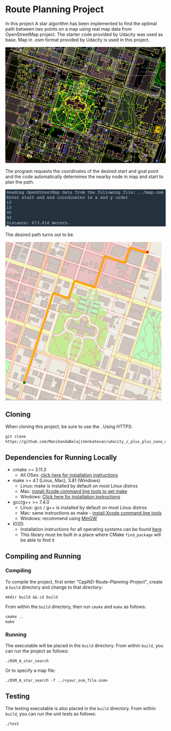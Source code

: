 # Route Planning Project

In this project A star algorithm has been implemented to find the optimal path between two points on a map using real map data from OpenStreetMap project. The starter code 
provided by Udacity was used as base.  Map in .osm format provided by Udacity is used in this project.

![](images/map_osm.png)

The program requests the coordinates of the desired start and goal point and the code automatically determines the nearby node in map and start to plan the path.

![](images/input.png)

The desired path turns out to be.

![](images/output_map.png)

## Cloning

When cloning this project, be sure to use the . Using HTTPS:
```
git clone https://github.com/ManikandaBalajiVenkatesan/udacity_c_plus_plus_nano_degree.git
```


## Dependencies for Running Locally
* cmake >= 3.11.3
  * All OSes: [click here for installation instructions](https://cmake.org/install/)
* make >= 4.1 (Linux, Mac), 3.81 (Windows)
  * Linux: make is installed by default on most Linux distros
  * Mac: [install Xcode command line tools to get make](https://developer.apple.com/xcode/features/)
  * Windows: [Click here for installation instructions](http://gnuwin32.sourceforge.net/packages/make.htm)
* gcc/g++ >= 7.4.0
  * Linux: gcc / g++ is installed by default on most Linux distros
  * Mac: same instructions as make - [install Xcode command line tools](https://developer.apple.com/xcode/features/)
  * Windows: recommend using [MinGW](http://www.mingw.org/)
* IO2D
  * Installation instructions for all operating systems can be found [here](https://github.com/cpp-io2d/P0267_RefImpl/blob/master/BUILDING.md)
  * This library must be built in a place where CMake `find_package` will be able to find it

## Compiling and Running

### Compiling
To compile the project, first enter "CppND-Route-Planning-Project", create a `build` directory and change to that directory:
```
mkdir build && cd build
```
From within the `build` directory, then run `cmake` and `make` as follows:
```
cmake ..
make
```
### Running
The executable will be placed in the `build` directory. From within `build`, you can run the project as follows:
```
./OSM_A_star_search
```
Or to specify a map file:
```
./OSM_A_star_search -f ../<your_osm_file.osm>
```

## Testing

The testing executable is also placed in the `build` directory. From within `build`, you can run the unit tests as follows:
```
./test
```

